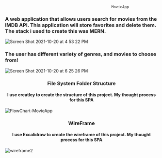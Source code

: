                                                      MovieApp 


<h3 align='left' > A web application that allows users search for movies from the IMDB API. This application will store favorites and delete them. The stack i used to create this was MERN. </h3>


![Screen Shot 2021-10-20 at 4 53 22 PM](https://user-images.githubusercontent.com/69587570/138180558-5e9c31ea-a585-41cf-a8e4-cb4dd67f508a.png)

<h3 align='left'>The user has  different variety of genres, and movies to choose from!</h3>


![Screen Shot 2021-10-20 at 6 25 26 PM](https://user-images.githubusercontent.com/69587570/138181999-357493f6-c006-466d-99e2-7ac848f8a3aa.png)


<h3 align='center'> File System Folder Structure </h3>

<h4 align="center"> I use creatley to create the structure of this project. My thought process for this SPA </h4>

![FlowChart-MovieApp](https://user-images.githubusercontent.com/69587570/138198048-610daca4-d8e4-468b-a408-9cf06a0a936d.jpg)

<h3 align='center'> WireFrame </h3>
<h4 align="center"> I use Excalidraw to create the wireframe of this project. My thought process for this SPA </h4>

![wireframe2](https://user-images.githubusercontent.com/69587570/138344749-da70fcb0-7f5e-409d-84a5-6c0515741b05.png)

